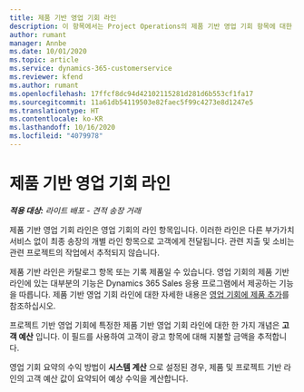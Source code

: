 ```yaml
---
title: 제품 기반 영업 기회 라인
description: 이 항목에서는 Project Operations의 제품 기반 영업 기회 항목에 대한 정보를 제공합니다.
author: rumant
manager: Annbe
ms.date: 10/01/2020
ms.topic: article
ms.service: dynamics-365-customerservice
ms.reviewer: kfend
ms.author: rumant
ms.openlocfilehash: 17ffcf8dc94d42102115281d281d6b553cf1fa17
ms.sourcegitcommit: 11a61db54119503e82faec5f99c4273e8d1247e5
ms.translationtype: HT
ms.contentlocale: ko-KR
ms.lasthandoff: 10/16/2020
ms.locfileid: "4079978"
---
```

# <a name="product-based-opportunity-lines"></a>제품 기반 영업 기회 라인

_**적용 대상:** 라이트 배포 - 견적 송장 거래_

제품 기반 영업 기회 라인은 영업 기회의 라인 항목입니다. 이러한 라인은 다른 부가가치 서비스 없이 최종 송장의 개별 라인 항목으로 고객에게 전달됩니다. 관련 지출 및 소비는 관련 프로젝트의 작업에서 추적되지 않습니다.

제품 기반 라인은 카탈로그 항목 또는 기록 제품일 수 있습니다. 영업 기회의 제품 기반 라인에 있는 대부분의 기능은 Dynamics 365 Sales 응용 프로그램에서 제공하는 기능을 따릅니다. 제품 기반 영업 기회 라인에 대한 자세한 내용은 [영업 기회에 제품 추가](https://docs.microsoft.com/dynamics365/sales-enterprise/add-products-opportunity)를 참조하십시오.

프로젝트 기반 영업 기회에 특정한 제품 기반 영업 기회 라인에 대한 한 가지 개념은 **고객 예산** 입니다. 이 필드를 사용하여 고객이 광고 항목에 대해 지불할 금액을 추적합니다.

영업 기회 요약의 수익 방법이 **시스템 계산** 으로 설정된 경우, 제품 및 프로젝트 기반 라인의 고객 예산 값이 요약되어 예상 수익을 계산합니다.
